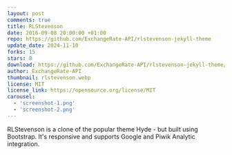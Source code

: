 ```yaml
---
layout: post
comments: true
title: RLStevenson
date: 2016-09-08 20:00:00 +01:00
repo: https://github.com/ExchangeRate-API/rlstevenson-jekyll-theme
update_date: 2024-11-10
forks: 15
stars: 8
download: https://github.com/ExchangeRate-API/rlstevenson-jekyll-theme/archive/master.zip
author: ExchangeRate-API
thumbnail: rlstevenson.webp
license: MIT
license_link: https://opensource.org/license/MIT
carousel:
  - 'screenshot-1.png'
  - 'screenshot-2.png'
---
```


RLStevenson is a clone of the popular theme Hyde - but built using Bootstrap. It's responsive and supports Google and Piwik Analytic integration.
